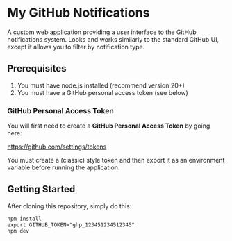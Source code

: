 # My GitHub Notifications
A custom web application providing a user interface to the GitHub notifications
system.  Looks and works similarly to the standard GitHub UI, except it allows
you to filter by notification type.

## Prerequisites
1. You must have node.js installed (recommend version 20+)
2. You must have a GitHub personal access token (see below)

### GitHub Personal Access Token
You will first need to create a **GitHub Personal Access Token** by going here:

https://github.com/settings/tokens

You must create a (classic) style token and then export it as an environment
variable before running the application.

## Getting Started
After cloning this repository, simply do this:

```
npm install
export GITHUB_TOKEN="ghp_123451234512345"
npm dev
```


